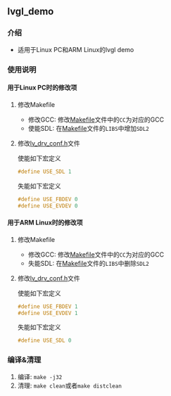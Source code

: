 ## lvgl_demo

### 介绍
- 适用于Linux PC和ARM Linux的lvgl demo

### 使用说明

#### 用于Linux PC时的修改项

1. 修改Makefile

    - 修改GCC: 修改[Makefile](Makefile)文件中的`CC`为对应的GCC
    - 使能SDL: 在[Makefile](Makefile)文件的`LIBS`中增加`SDL2`

2. 修改[lv_drv_conf.h](lvgl_inc/lv_drv_conf.h)文件

    使能如下宏定义

    ```c
    #define USE_SDL 1
    ```

    失能如下宏定义
    ```c
    #define USE_FBDEV 0
    #define USE_EVDEV 0
    ```

#### 用于ARM Linux时的修改项

1. 修改Makefile

    - 修改GCC: 修改[Makefile](Makefile)文件中的`CC`为对应的GCC
    - 失能SDL: 在[Makefile](Makefile)文件的`LIBS`中删除`SDL2`

2. 修改[lv_drv_conf.h](lvgl_inc/lv_drv_conf.h)文件

    使能如下宏定义

    ```c
    #define USE_FBDEV 1
    #define USE_EVDEV 1
    ```

    失能如下宏定义

    ```c
    #define USE_SDL 0
    ```

### 编译&清理

1. 编译: `make -j32`
2. 清理: `make clean`或者`make distclean`
